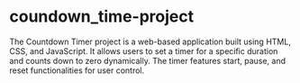 # coundown_time-project
The Countdown Timer project is a web-based application built using HTML, CSS, and JavaScript. It allows users to set a timer for a specific duration and counts down to zero dynamically. The timer features start, pause, and reset functionalities for user control. 
